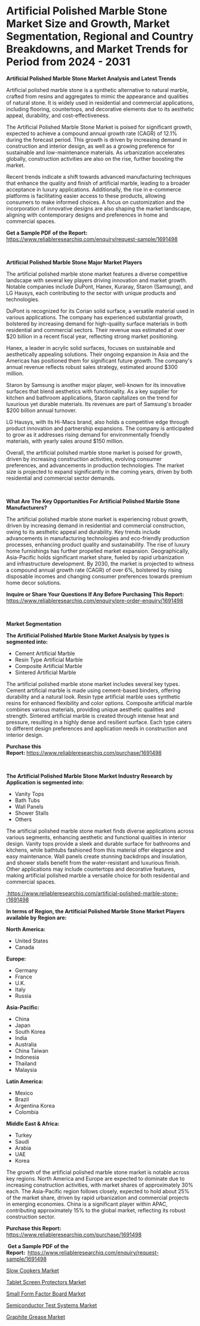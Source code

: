 <p><h1>Artificial Polished Marble Stone Market Size and Growth, Market Segmentation, Regional and Country Breakdowns, and Market Trends for Period from 2024 -  2031</h1></p><p><strong>Artificial Polished Marble Stone Market Analysis and Latest Trends</strong></p>
<p><p>Artificial polished marble stone is a synthetic alternative to natural marble, crafted from resins and aggregates to mimic the appearance and qualities of natural stone. It is widely used in residential and commercial applications, including flooring, countertops, and decorative elements due to its aesthetic appeal, durability, and cost-effectiveness.</p><p>The Artificial Polished Marble Stone Market is poised for significant growth, expected to achieve a compound annual growth rate (CAGR) of 12.1% during the forecast period. This growth is driven by increasing demand in construction and interior design, as well as a growing preference for sustainable and low-maintenance materials. As urbanization accelerates globally, construction activities are also on the rise, further boosting the market.</p><p>Recent trends indicate a shift towards advanced manufacturing techniques that enhance the quality and finish of artificial marble, leading to a broader acceptance in luxury applications. Additionally, the rise in e-commerce platforms is facilitating easier access to these products, allowing consumers to make informed choices. A focus on customization and the incorporation of innovative designs are also shaping the market landscape, aligning with contemporary designs and preferences in home and commercial spaces.</p></p>
<p><strong>Get a Sample PDF of the Report:&nbsp;</strong> <a href="https://www.reliableresearchiq.com/enquiry/request-sample/1691498?utm_campaign=1521&utm_medium=2&utm_source=Github&utm_content=ia&utm_term=18102024&utm_id=artificial-polished-marble-stone">https://www.reliableresearchiq.com/enquiry/request-sample/1691498</a></p>
<p>&nbsp;</p>
<p><strong>Artificial Polished Marble Stone Major Market Players</strong></p>
<p><p>The artificial polished marble stone market features a diverse competitive landscape with several key players driving innovation and market growth. Notable companies include DuPont, Hanex, Kuraray, Staron (Samsung), and LG Hausys, each contributing to the sector with unique products and technologies.</p><p>DuPont is recognized for its Corian solid surface, a versatile material used in various applications. The company has experienced substantial growth, bolstered by increasing demand for high-quality surface materials in both residential and commercial sectors. Their revenue was estimated at over $20 billion in a recent fiscal year, reflecting strong market positioning.</p><p>Hanex, a leader in acrylic solid surfaces, focuses on sustainable and aesthetically appealing solutions. Their ongoing expansion in Asia and the Americas has positioned them for significant future growth. The company's annual revenue reflects robust sales strategy, estimated around $300 million.</p><p>Staron by Samsung is another major player, well-known for its innovative surfaces that blend aesthetics with functionality. As a key supplier for kitchen and bathroom applications, Staron capitalizes on the trend for luxurious yet durable materials. Its revenues are part of Samsung's broader $200 billion annual turnover.</p><p>LG Hausys, with its Hi-Macs brand, also holds a competitive edge through product innovation and partnership expansions. The company is anticipated to grow as it addresses rising demand for environmentally friendly materials, with yearly sales around $150 million.</p><p>Overall, the artificial polished marble stone market is poised for growth, driven by increasing construction activities, evolving consumer preferences, and advancements in production technologies. The market size is projected to expand significantly in the coming years, driven by both residential and commercial sector demands.</p></p>
<p>&nbsp;</p>
<p><strong>What Are The Key Opportunities For Artificial Polished Marble Stone Manufacturers?</strong></p>
<p><p>The artificial polished marble stone market is experiencing robust growth, driven by increasing demand in residential and commercial construction, owing to its aesthetic appeal and durability. Key trends include advancements in manufacturing technologies and eco-friendly production processes, enhancing product quality and sustainability. The rise of luxury home furnishings has further propelled market expansion. Geographically, Asia-Pacific holds significant market share, fueled by rapid urbanization and infrastructure development. By 2030, the market is projected to witness a compound annual growth rate (CAGR) of over 6%, bolstered by rising disposable incomes and changing consumer preferences towards premium home decor solutions.</p></p>
<p><strong>Inquire or Share Your Questions If Any Before Purchasing This Report:</strong> <a href="https://www.reliableresearchiq.com/enquiry/pre-order-enquiry/1691498?utm_campaign=1521&utm_medium=2&utm_source=Github&utm_content=ia&utm_term=18102024&utm_id=artificial-polished-marble-stone">https://www.reliableresearchiq.com/enquiry/pre-order-enquiry/1691498</a></p>
<p>&nbsp;</p>
<p><strong>Market Segmentation</strong></p>
<p><strong>The Artificial Polished Marble Stone Market Analysis by types is segmented into:</strong></p>
<p><ul><li>Cement Artificial Marble</li><li>Resin Type Artificial Marble</li><li>Composite Artificial Marble</li><li>Sintered Artificial Marble</li></ul></p>
<p><p>The artificial polished marble stone market includes several key types. Cement artificial marble is made using cement-based binders, offering durability and a natural look. Resin type artificial marble uses synthetic resins for enhanced flexibility and color options. Composite artificial marble combines various materials, providing unique aesthetic qualities and strength. Sintered artificial marble is created through intense heat and pressure, resulting in a highly dense and resilient surface. Each type caters to different design preferences and application needs in construction and interior design.</p></p>
<p><strong>Purchase this Report:&nbsp;</strong><a href="https://www.reliableresearchiq.com/purchase/1691498?utm_campaign=1521&utm_medium=2&utm_source=Github&utm_content=ia&utm_term=18102024&utm_id=artificial-polished-marble-stone">https://www.reliableresearchiq.com/purchase/1691498</a></p>
<p>&nbsp;</p>
<p><strong>The Artificial Polished Marble Stone Market Industry Research by Application is segmented into:</strong></p>
<p><ul><li>Vanity Tops</li><li>Bath Tubs</li><li>Wall Panels</li><li>Shower Stalls</li><li>Others</li></ul></p>
<p><p>The artificial polished marble stone market finds diverse applications across various segments, enhancing aesthetic and functional qualities in interior design. Vanity tops provide a sleek and durable surface for bathrooms and kitchens, while bathtubs fashioned from this material offer elegance and easy maintenance. Wall panels create stunning backdrops and insulation, and shower stalls benefit from the water-resistant and luxurious finish. Other applications may include countertops and decorative features, making artificial polished marble a versatile choice for both residential and commercial spaces.</p></p>
<p><a href="https://www.reliableresearchiq.com/artificial-polished-marble-stone-r1691498?utm_campaign=1521&utm_medium=2&utm_source=Github&utm_content=ia&utm_term=18102024&utm_id=artificial-polished-marble-stone">&nbsp;https://www.reliableresearchiq.com/artificial-polished-marble-stone-r1691498</a></p>
<p><strong>In terms of Region, the Artificial Polished Marble Stone Market Players available by Region are:</strong></p>
<p>
    <p> <strong> North America: </strong>
        <ul>
            <li>United States</li>
            <li>Canada</li>
        </ul>
        </p> 
    <p> <strong> Europe: </strong>
        <ul>
            <li>Germany</li>
            <li>France</li>
            <li>U.K.</li>
            <li>Italy</li>
            <li>Russia</li>
        </ul>
        </p> 
    <p> <strong> Asia-Pacific: </strong>
        <ul>
            <li>China</li>
            <li>Japan</li>
            <li>South Korea</li>
            <li>India</li>
            <li>Australia</li>
            <li>China Taiwan</li>
            <li>Indonesia</li>
            <li>Thailand</li>
            <li>Malaysia</li>
        </ul>
        </p> 
    <p> <strong> Latin America: </strong>
        <ul>
            <li>Mexico</li>
            <li>Brazil</li>
            <li>Argentina Korea</li>
            <li>Colombia</li>
        </ul>
        </p> 
    <p> <strong> Middle East & Africa: </strong>
        <ul>
            <li>Turkey</li>
            <li>Saudi</li>
            <li>Arabia</li>
            <li>UAE</li>
            <li>Korea</li>
        </ul>
    </p>
    </p>
<p><p>The growth of the artificial polished marble stone market is notable across key regions. North America and Europe are expected to dominate due to increasing construction activities, with market shares of approximately 30% each. The Asia-Pacific region follows closely, expected to hold about 25% of the market share, driven by rapid urbanization and commercial projects in emerging economies. China is a significant player within APAC, contributing approximately 15% to the global market, reflecting its robust construction sector.</p></p>
<p><strong>Purchase this Report: </strong><a href="https://www.reliableresearchiq.com/purchase/1691498?utm_campaign=1521&utm_medium=2&utm_source=Github&utm_content=ia&utm_term=18102024&utm_id=artificial-polished-marble-stone">https://www.reliableresearchiq.com/purchase/1691498</a></p>
<p>&nbsp;<strong>Get a Sample PDF of the Report:&nbsp;&nbsp;</strong><a href="https://www.reliableresearchiq.com/enquiry/request-sample/1691498?utm_campaign=1521&utm_medium=2&utm_source=Github&utm_content=ia&utm_term=18102024&utm_id=artificial-polished-marble-stone">https://www.reliableresearchiq.com/enquiry/request-sample/1691498</a></p>
<p><strong></strong></p>
<p><p><a href="https://www.linkedin.com/pulse/strategic-roadmap-success-global-slow-cookers-market-analysis-kiflf?utm_campaign=1521&utm_medium=2&utm_source=Github&utm_content=ia&utm_term=18102024&utm_id=artificial-polished-marble-stone">Slow Cookers Market</a></p><p><a href="https://www.linkedin.com/pulse/tablet-screen-protectors-market-ecosystem-competitive-landscape-h927f?utm_campaign=1521&utm_medium=2&utm_source=Github&utm_content=ia&utm_term=18102024&utm_id=artificial-polished-marble-stone">Tablet Screen Protectors Market</a></p><p><a href="https://www.linkedin.com/pulse/global-perspectives-small-form-factor-board-market-trends-etsac?utm_campaign=1521&utm_medium=2&utm_source=Github&utm_content=ia&utm_term=18102024&utm_id=artificial-polished-marble-stone">Small Form Factor Board Market</a></p><p><a href="https://www.linkedin.com/pulse/emerging-trends-semiconductor-test-systems-market-global-outlook-tqlec?utm_campaign=1521&utm_medium=2&utm_source=Github&utm_content=ia&utm_term=18102024&utm_id=artificial-polished-marble-stone">Semiconductor Test Systems Market</a></p><p><a href="https://www.linkedin.com/pulse/strategic-roadmap-global-graphite-grease-market-insights-opportunities-ntbjf?utm_campaign=1521&utm_medium=2&utm_source=Github&utm_content=ia&utm_term=18102024&utm_id=artificial-polished-marble-stone">Graphite Grease Market</a></p></p>